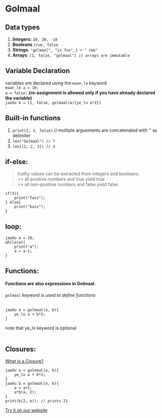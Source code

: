 # Golmaal

## Data types
1. **Integers**: `10, 20, -10`
2. **Booleans** `true, false`
3. **Strings**: `"golmaal", "is fun"`, `2 + " two"`
4. **Arrays**: `[1, false, "golmaal"] // arrays are immutable`

## Variable Declaration
variables are declared using the `maan_le` keyword <br>
`maan_le a = 10;`<br>
`a = false;` **(re-assignment is allowed only if you have already declared the variable)**<br>
`jaadu b = [1, false, golmaal(a){ye_lo a*2}]`

##  Built-in functions
1. `print(2, 3, false)` // multiple arguements are concatenated with '' as delimiter
2. `len("Golmaal") // 7`
3. `len([1, 2, 3]) // 3` 

## if-else:
>truthy values can be extracted from integers and booleans: <br>
	>> all positive numbers and true yield true <br>
	>> all non-positive numbers and false yield false
	
```
if(3){
	print("fuzz");
} else{
	print("buzz");
}
```

## loop:
```
jaadu a = 10;
while(a){
	print("a");
	a = a-1;
}
```

## Functions:
#### Functions are also expressions in Golmaal.
###### `golmaal` keyword is used to define functions
```
jaadu a = golmaal(a, b){
	ye_lo a + b*2;
}
```
note that ye_lo keyword is optional
<br>
<br>

## Closures:
[What is a Closure?](https://stackoverflow.com/questions/36636/what-is-a-closure)
```
jaadu a = golmaal(a, b){
	ye_lo a + b*2;
}
jaadu b = golmaal(a, b){
	a = a+1;
	a*b(a, 2);
}
print(b(2, a)); // prints 21
```

[Try it on our website](https://golmaal-front-end.onrender.com)